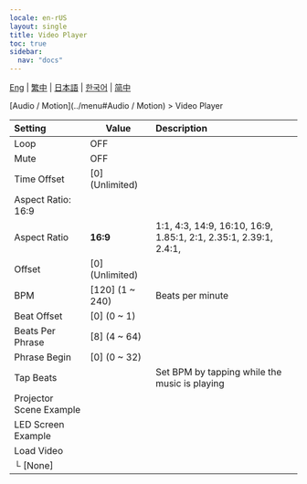 ```yaml
---
locale: en-rUS
layout: single
title: Video Player
toc: true
sidebar:
  nav: "docs"
---
```

[Eng](/dancexr/menu/2025.4/motion/video_player) | [繁中](/tw/dancexr/menu/2025.4/motion/video_player) | [日本語](/jp/dancexr/menu/2025.4/motion/video_player) | [한국어](/kr/dancexr/menu/2025.4/motion/video_player) | [简中](/zh/dancexr/menu/2025.4/motion/video_player)

[Audio / Motion](../menu#Audio / Motion) > Video Player



| Setting | Value | Description |
| :--- | --- | :--- |
| Loop | OFF | 
| Mute | OFF | 
| Time Offset | [0] (Unlimited) | 
| Aspect Ratio: 16:9 || 
| Aspect Ratio | **16:9** | 1:1, 4:3, 14:9, 16:10, 16:9, 1.85:1, 2:1, 2.35:1, 2.39:1, 2.4:1,  |
| Offset | [0] (Unlimited) | 
| BPM | [120] (1 ~ 240) | Beats per minute
| Beat Offset | [0] (0 ~ 1) | 
| Beats Per Phrase | [8] (4 ~ 64) | 
| Phrase Begin | [0] (0 ~ 32) | 
| Tap Beats || Set BPM by tapping while the music is playing
| Projector Scene Example || 
| LED Screen Example || 
| Load Video || 
| └ [None] || 
